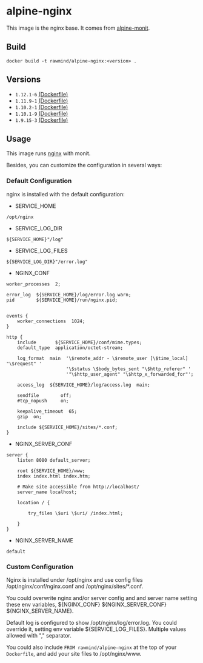 alpine-nginx
=============

This image is the nginx base. It comes from [alpine-monit][alpine-monit].

## Build

```
docker build -t rawmind/alpine-nginx:<version> .
```

## Versions

- `1.12.1-6` [(Dockerfile)](https://github.com/rawmind0/alpine-nginx/blob/1.12.1-6/Dockerfile)
- `1.11.9-1` [(Dockerfile)](https://github.com/rawmind0/alpine-nginx/blob/1.11.9-1/Dockerfile)
- `1.10.2-1` [(Dockerfile)](https://github.com/rawmind0/alpine-nginx/blob/1.10.2-1/Dockerfile)
- `1.10.1-9` [(Dockerfile)](https://github.com/rawmind0/alpine-nginx/blob/1.10.1-9/Dockerfile)
- `1.9.15-3` [(Dockerfile)](https://github.com/rawmind0/alpine-nginx/blob/1.9.15-3/Dockerfile)


## Usage

This image runs [nginx][nginx] with monit.

Besides, you can customize the configuration in several ways:

### Default Configuration

nginx is installed with the default configuration: 

- SERVICE_HOME
```
/opt/nginx
```

- SERVICE_LOG_DIR
```
${SERVICE_HOME}"/log"
```

- SERVICE_LOG_FILES
```
${SERVICE_LOG_DIR}"/error.log"
```

- NGINX_CONF

```
worker_processes  2;

error_log  ${SERVICE_HOME}/log/error.log warn;
pid        ${SERVICE_HOME}/run/nginx.pid;


events {
    worker_connections  1024;
}

http {
    include       ${SERVICE_HOME}/conf/mime.types;
    default_type  application/octet-stream;

    log_format  main  '\$remote_addr - \$remote_user [\$time_local] "\$request" '
                      '\$status \$body_bytes_sent "\$http_referer" '
                      '"\$http_user_agent" "\$http_x_forwarded_for"';

    access_log  ${SERVICE_HOME}/log/access.log  main;

    sendfile        off;
    #tcp_nopush     on;

    keepalive_timeout  65;
    gzip  on;

    include ${SERVICE_HOME}/sites/*.conf;
}
```

- NGINX_SERVER_CONF

```
server {
    listen 8080 default_server;

    root ${SERVICE_HOME}/www;
    index index.html index.htm;

    # Make site accessible from http://localhost/
    server_name localhost;

    location / {

        try_files \$uri \$uri/ /index.html;

    }
}
```

- NGINX_SERVER_NAME
```
default
```


### Custom Configuration

Nginx is installed under /opt/nginx and use config files /opt/nginx/conf/nginx.conf and /opt/nginx/sites/*.conf.

You could overwrite nginx and/or server config and and server name setting these env variables, ${NGINX_CONF} ${NGINX_SERVER_CONF} ${NGINX_SERVER_NAME}.

Default log is configured to show /opt/nginx/log/error.log. You could override it, setting env variable ${SERVICE_LOG_FILES}. Multiple values allowed with "," separator.

You could also include `FROM rawmind/alpine-nginx` at the top of your `Dockerfile`, and add your site files to /opt/nginx/www.



[alpine-monit]: https://github.com/rawmind0/alpine-monit/
[nginx]: http://nginx.org/
